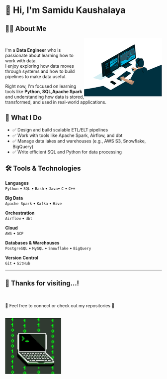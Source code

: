 # 👋 Hi, I'm Samidu Kaushalaya <br>

## 👨‍💻 About Me
<img src="https://raw.githubusercontent.com/samidukushalaya/samidukushalaya/main/assets/pictrue1.gif" width="250" align="right" />

<br>

I'm a **Data Engineer** who is passionate about learning how to work with data.  
I enjoy exploring how data moves through systems and how to build pipelines to make data useful.  

Right now, I'm focused on learning tools like **Python**, **SQL**,**Apache Spark**  
and understanding how data is stored, transformed, and used in real-world applications.
<br>
## 🚀 What I Do

- ✅ Design and build scalable ETL/ELT pipelines  
- ✅ Work with tools like Apache Spark, Airflow, and dbt  
- ✅ Manage data lakes and warehouses (e.g., AWS S3, Snowflake, BigQuery)  
- ✅ Write efficient SQL and Python for data processing  



## 🛠️ Tools & Technologies

**Languages**  
`Python` • `SQL` • `Bash` • `Java`• `C` • `C++` 

**Big Data**  
`Apache Spark` • `Kafka` • `Hive`

**Orchestration**  
`Airflow` • `dbt`

**Cloud**  
`AWS` • `GCP`

**Databases & Warehouses**  
`PostgreSQL` • `MySQL` • `Snowflake` • `BigQuery`

**Version Control**  
`Git` • `GitHub`

---
## 📡 Thanks for visiting...!
<br><br>
🚀 Feel free to connect or check out my repositories 🌳 <br> <br>

<img src="https://raw.githubusercontent.com/samidukushalaya/samidukushalaya/main/assets/pictrue2.gif" width="180">
